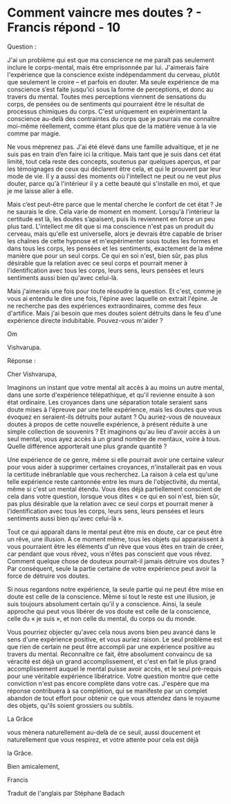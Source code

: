 # Comment vaincre mes doutes ? - Francis répond - 10

Question :

J'ai un problème qui est que ma conscience ne me paraît pas seulement inclure le corps-mental, mais être emprisonnée par lui. J'aimerais faire l'expérience que la conscience existe indépendamment du cerveau, plutôt que seulement le croire – et parfois en douter. Ma seule expérience de ma conscience s’est faite jusqu’ici sous la forme de perceptions, et donc au travers du mental. Toutes mes perceptions viennent de sensations du corps, de pensées ou de sentiments qui pourraient être le résultat de processus chimiques du corps. C'est uniquement en expérimentant la conscience au-delà des contraintes du corps que je pourrais me connaître moi-même réellement, comme étant plus que de la matière venue à la vie comme par magie.

Ne vous méprenez pas. J'ai été élevé dans une famille advaïtique, et je ne suis pas en train d’en faire ici la critique. Mais tant que je suis dans cet état limité, tout cela reste des concepts, soutenus par quelques aperçus, et par les témoignages de ceux qui déclarent être cela, et qui le prouvent par leur mode de vie. Il y a aussi des moments où l'intellect ne peut ou ne veut plus douter, parce qu'à l'intérieur il y a cette beauté qui s'installe en moi, et que je me laisse aller à elle.

Mais c’est peut-être parce que le mental cherche le confort de cet état ? Je ne saurais le dire. Cela varie de moment en moment. Lorsqu'à l'intérieur la certitude est là, les doutes s’apaisent, puis ils reviennent en force un peu plus tard. L'intellect me dit que si ma conscience n'est pas un produit du cerveau, mais qu'elle est universelle, alors je devrais être capable de briser les chaînes de cette hypnose et m'expérimenter sous toutes les formes et dans tous les corps, les pensées et les sentiments, exactement de la même manière que pour un seul corps. Ce qui en soi n'est, bien sûr, pas plus désirable que la relation avec ce seul corps et pourrait mener à l'identification avec tous les corps, leurs sens, leurs pensées et leurs sentiments aussi bien qu'avec celui-là.

Mais j'aimerais une fois pour toute résoudre la question. Et c'est, comme je vous ai entendu le dire une fois, l'épine avec laquelle on extrait l'épine. Je ne recherche pas des expériences extraordinaires, comme des feux d'artifice. Mais j'ai besoin que mes doutes soient détruits dans le feu d'une expérience directe indubitable. Pouvez-vous m'aider ?

Om

Vishvarupa.

Réponse :

Cher Vishvarupa,

Imaginons un instant que votre mental ait accès à au moins un autre mental, dans une sorte d'expérience télépathique, et qu'il revienne ensuite à son état ordinaire. Les croyances dans une séparation totale seraient sans doute mises à l'épreuve par une telle expérience, mais les doutes que vous évoquez en seraient-ils détruits pour autant ? Ou auriez-vous de nouveaux doutes à propos de cette nouvelle expérience, à présent réduite à une simple collection de souvenirs ? Et imaginons qu'au lieu d'avoir accès à un seul mental, vous ayez accès à un grand nombre de mentaux, voire à tous. Quelle différence apporterait une plus grande quantité ?

Une expérience de ce genre, même si elle pourrait avoir une certaine valeur pour vous aider à supprimer certaines croyances, n'installerait pas en vous la certitude inébranlable que vous recherchez. La raison à cela est qu'une telle expérience reste cantonnée entre les murs de l'objectivité, du mental, même si c'est un mental étendu. Vous êtes déjà partiellement conscient de cela dans votre question, lorsque vous dites « ce qui en soi n'est, bien sûr, pas plus désirable que la relation avec ce seul corps et pourrait mener à l'identification avec tous les corps, leurs sens, leurs pensées et leurs sentiments aussi bien qu'avec celui-là ».

Tout ce qui apparaît dans le mental peut être mis en doute, car ce peut être un rêve, une illusion. A ce moment même, tous les objets qui apparaissent à vous pourraient être les éléments d'un rêve que vous êtes en train de créer, car pendant que vous rêvez, vous n'êtes pas conscient que vous rêvez. Comment quelque chose de douteux pourrait-il jamais détruire vos doutes ? Par conséquent, seule la partie certaine de votre expérience peut avoir la force de détruire vos doutes.

Si nous regardons notre expérience, la seule partie qui ne peut être mise en doute est celle de la conscience. Même si tout le reste est une illusion, je suis toujours absolument certain qu'il y a conscience. Ainsi, la seule approche qui peut vous libérer de vos doute est celle de la conscience, celle du « je suis », et non celle du mental, du corps ou du monde.

Vous pourriez objecter qu'avec cela nous avons bien peu avancé dans le sens d'une expérience positive, et vous auriez raison. Le seul problème est que rien de certain ne peut être accompli par une expérience positive au travers du mental. Reconnaître ce fait, être absolument convaincu de sa véracité est déjà un grand accomplissement, et c'est en fait le plus grand accomplissement auquel le mental puisse avoir accès, et le seul pré-requis pour une véritable expérience libératrice. Votre question montre que cette conviction n'est pas encore complète dans votre cas. J'espère que ma réponse contribuera à sa complétion, qui se manifeste par un complet abandon de tout effort pour obtenir ce que vous attendez dans le royaume des objets, qu'ils soient grossiers ou subtils.

La Grâce

vous mènera naturellement au-delà de ce seuil, aussi doucement et naturellement que vous respirez, et votre attente pour cela est déjà 

la Grâce.

Bien amicalement,

Francis

Traduit de l'anglais par Stéphane Badach

